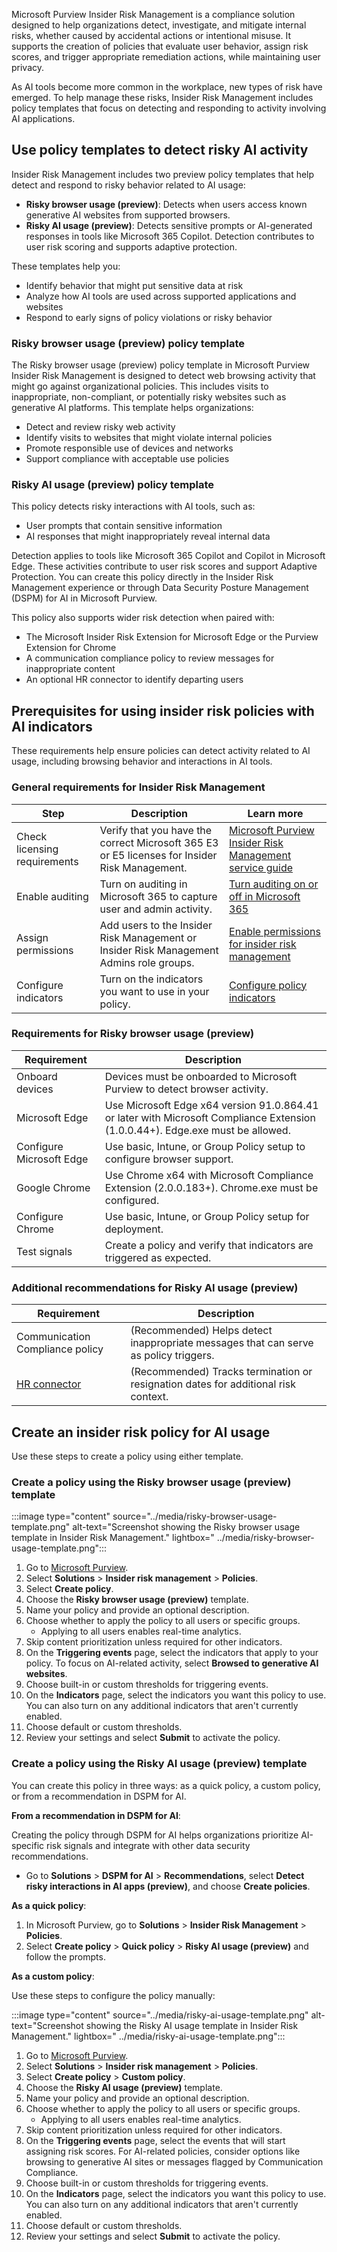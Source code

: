 Microsoft Purview Insider Risk Management is a compliance solution designed to help organizations detect, investigate, and mitigate internal risks, whether caused by accidental actions or intentional misuse. It supports the creation of policies that evaluate user behavior, assign risk scores, and trigger appropriate remediation actions, while maintaining user privacy.

As AI tools become more common in the workplace, new types of risk have emerged. To help manage these risks, Insider Risk Management includes policy templates that focus on detecting and responding to activity involving AI applications.

## Use policy templates to detect risky AI activity

Insider Risk Management includes two preview policy templates that help detect and respond to risky behavior related to AI usage:

- **Risky browser usage (preview)**: Detects when users access known generative AI websites from supported browsers.
- **Risky AI usage (preview)**: Detects sensitive prompts or AI-generated responses in tools like Microsoft 365 Copilot. Detection contributes to user risk scoring and supports adaptive protection.

These templates help you:

- Identify behavior that might put sensitive data at risk
- Analyze how AI tools are used across supported applications and websites
- Respond to early signs of policy violations or risky behavior

### Risky browser usage (preview) policy template

The Risky browser usage (preview) policy template in Microsoft Purview Insider Risk Management is designed to detect web browsing activity that might go against organizational policies. This includes visits to inappropriate, non-compliant, or potentially risky websites such as generative AI platforms. This template helps organizations:

- Detect and review risky web activity
- Identify visits to websites that might violate internal policies
- Promote responsible use of devices and networks
- Support compliance with acceptable use policies

### Risky AI usage (preview) policy template

This policy detects risky interactions with AI tools, such as:

- User prompts that contain sensitive information
- AI responses that might inappropriately reveal internal data

Detection applies to tools like Microsoft 365 Copilot and Copilot in Microsoft Edge. These activities contribute to user risk scores and support Adaptive Protection. You can create this policy directly in the Insider Risk Management experience or through Data Security Posture Management (DSPM) for AI in Microsoft Purview.

This policy also supports wider risk detection when paired with:

- The Microsoft Insider Risk Extension for Microsoft Edge or the Purview Extension for Chrome
- A communication compliance policy to review messages for inappropriate content
- An optional HR connector to identify departing users

## Prerequisites for using insider risk policies with AI indicators

These requirements help ensure policies can detect activity related to AI usage, including browsing behavior and interactions in AI tools.

### General requirements for Insider Risk Management

| **Step** | **Description** | **Learn more** |
|----------|-----------------|----------------|
| Check licensing requirements | Verify that you have the correct Microsoft 365 E3 or E5 licenses for Insider Risk Management. | [Microsoft Purview Insider Risk Management service guide](/office365/servicedescriptions/microsoft-365-service-descriptions/microsoft-365-tenantlevel-services-licensing-guidance/microsoft-365-security-compliance-licensing-guidance?azure-portal=true#microsoft-purview-insider-risk-management) |
| Enable auditing | Turn on auditing in Microsoft 365 to capture user and admin activity. | [Turn auditing on or off in Microsoft 365](/purview/audit-log-enable-disable?azure-portal=true) |
| Assign permissions | Add users to the Insider Risk Management or Insider Risk Management Admins role groups. | [Enable permissions for insider risk management](/purview/insider-risk-management-configure?azure-portal=true#step-1-required-enable-permissions-for-insider-risk-management) |
| Configure indicators | Turn on the indicators you want to use in your policy. | [Configure policy indicators](/purview/insider-risk-management-settings-policy-indicators?azure-portal=true) |

### Requirements for Risky browser usage (preview)

| **Requirement** | **Description** |
|-----------------|-----------------|
| Onboard devices | Devices must be onboarded to Microsoft Purview to detect browser activity. |
| Microsoft Edge | Use Microsoft Edge x64 version 91.0.864.41 or later with Microsoft Compliance Extension (1.0.0.44+). Edge.exe must be allowed. |
| Configure Microsoft Edge | Use basic, Intune, or Group Policy setup to configure browser support. |
| Google Chrome | Use Chrome x64 with Microsoft Compliance Extension (2.0.0.183+). Chrome.exe must be configured. |
| Configure Chrome | Use basic, Intune, or Group Policy setup for deployment. |
| Test signals | Create a policy and verify that indicators are triggered as expected. |

### Additional recommendations for Risky AI usage (preview)

| **Requirement** | **Description** |
|-----------------|-----------------|
| Communication Compliance policy | (Recommended) Helps detect inappropriate messages that can serve as policy triggers. |
| [HR connector](/purview/import-hr-data?azure-portal=true) | (Recommended) Tracks termination or resignation dates for additional risk context. |

## Create an insider risk policy for AI usage

Use these steps to create a policy using either template.

### Create a policy using the Risky browser usage (preview) template

:::image type="content" source="../media/risky-browser-usage-template.png" alt-text="Screenshot showing the Risky browser usage template in Insider Risk Management." lightbox=" ../media/risky-browser-usage-template.png":::

1. Go to [Microsoft Purview](https://purview.microsoft.com/).
1. Select **Solutions** > **Insider risk management** > **Policies**.
1. Select **Create policy**.
1. Choose the **Risky browser usage (preview)** template.
1. Name your policy and provide an optional description.
1. Choose whether to apply the policy to all users or specific groups.
   - Applying to all users enables real-time analytics.
1. Skip content prioritization unless required for other indicators.
1. On the **Triggering events** page, select the indicators that apply to your policy. To focus on AI-related activity, select **Browsed to generative AI websites**.
1. Choose built-in or custom thresholds for triggering events.
1. On the **Indicators** page, select the indicators you want this policy to use. You can also turn on any additional indicators that aren't currently enabled.
1. Choose default or custom thresholds.
1. Review your settings and select **Submit** to activate the policy.

### Create a policy using the Risky AI usage (preview) template

You can create this policy in three ways: as a quick policy, a custom policy, or from a recommendation in DSPM for AI.

**From a recommendation in DSPM for AI**:

Creating the policy through DSPM for AI helps organizations prioritize AI-specific risk signals and integrate with other data security recommendations.

- Go to **Solutions** > **DSPM for AI** > **Recommendations**, select **Detect risky interactions in AI apps (preview)**, and choose **Create policies**.

**As a quick policy**:

1. In Microsoft Purview, go to **Solutions** > **Insider Risk Management** > **Policies**.
1. Select **Create policy** > **Quick policy** > **Risky AI usage (preview)** and follow the prompts.

**As a custom policy**:

Use these steps to configure the policy manually:

:::image type="content" source="../media/risky-ai-usage-template.png" alt-text="Screenshot showing the Risky AI usage template in Insider Risk Management." lightbox=" ../media/risky-ai-usage-template.png":::

1. Go to [Microsoft Purview](https://purview.microsoft.com/).
1. Select **Solutions** > **Insider risk management** > **Policies**.
1. Select **Create policy** > **Custom policy**.
1. Choose the **Risky AI usage (preview)** template.
1. Name your policy and provide an optional description.
1. Choose whether to apply the policy to all users or specific groups.
   - Applying to all users enables real-time analytics.
1. Skip content prioritization unless required for other indicators.
1. On the **Triggering events** page, select the events that will start assigning risk scores. For AI-related policies, consider options like browsing to generative AI sites or messages flagged by Communication Compliance.
1. Choose built-in or custom thresholds for triggering events.
1. On the **Indicators** page, select the indicators you want this policy to use. You can also turn on any additional indicators that aren't currently enabled.
1. Choose default or custom thresholds.
1. Review your settings and select **Submit** to activate the policy.
